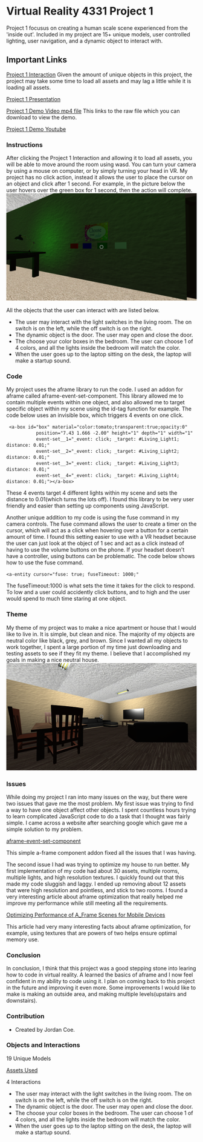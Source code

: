 # Virtual Reality 4331 Project 1

Project 1 focusus on creating a human scale scene experienced from the 'inside out'. Included in my project are 15+ unique models, user controlled lighting, user navigation, and a dynamic object to interact with. 

## Important Links 

<a href="https://jujocoe.github.io/">Project 1 Interaction</a>
Given the amount of unique objects in this project, the project may take some time to load all assets and may lag a little while it is loading all assets. 

<a href="http://slides.com/jordancoe/project-1#/">Project 1 Presentation</a>

<a href="https://github.com/JuJoCoe/JuJoCoe.github.io/blob/master/demo_video/Project_1_Demo.mp4">Project 1 Demo Video mp4 file</a>
This links to the raw file which you can download to view the demo.

<a href="https://www.youtube.com/watch?v=fuZHbIO0vaQ&feature=youtu.be">Project 1 Demo Youtube</a>

### Instructions
After clicking the Project 1 Interaction and allowing it to load all assets, you will be able to move around the room using wasd. You can turn your camera by using a mouse on computer, or by simply turning your head in VR. My project has no click action, instead it allows the user to place the cursor on an object and click after 1 second. For example, in the picture below the user hovers over the green box for 1 second, then the action will complete. 
![ScreenShot](/demo_images/GreenLights.png)

All the objects that the user can interact with are listed below. 

- The user may interact with the light switches in the living room. The on switch is on the left, while the off switch is on the right.
- The dynamic object is the door. The user may open and close the door.
- The choose your color boxes in the bedroom. The user can choose 1 of 4 colors, and all the lights inside the bedroom will match the color. 
- When the user goes up to the laptop sitting on the desk, the laptop will make a startup sound. 


### Code    
My project uses the aframe library to run the code. I used an addon for aframe called aframe-event-set-component. This library allowed me to contain multiple events within one object, and also allowed me to target specific object within my scene using the id-tag function for example. The code below uses an invisible box, which triggers 4 events on one click. 

```
 <a-box id="box" material="color:tomato;transparent:true;opacity:0"
           position="7.43 1.666 -2.00" height="1" depth="1" width="1"
           event-set__1="_event: click; _target: #Living_Light1; distance: 0.01;"
           event-set__2="_event: click; _target: #Living_Light2; distance: 0.01;"
           event-set__3="_event: click; _target: #Living_Light3; distance: 0.01;"
           event-set__4="_event: click; _target: #Living_Light4; distance: 0.01;"></a-box>
```
These 4 events target 4 different lights within my scene and sets the distance to 0.01(which turns the lots off). I found this library to be very user friendly and easier than setting up components using JavaScript. 

Another unique addition to my code is using the fuse command in my camera controls. The fuse command allows the user to create a timer on the cursor, which will act as a click when hovering over a button for a certain amount of time. I found this setting easier to use with a VR headset because the user can just look at the object of 1 sec and act as a click instead of having to use the volume buttons on the phone. If your headset doesn't have a controller, using buttons can be problematic. The code below shows how to use the fuse command. 
```
<a-entity cursor="fuse: true; fuseTimeout: 1000;"
```
The fuseTimeout:1000 is what sets the time it takes for the click to respond. To low and a user could accidently click buttons, and to high and the user would spend to much time staring at one object. 

### Theme 
My theme of my project was to make a nice apartment or house that I would like to live in. It is simple, but clean and nice. The majority of my objects are neutral color like black, grey, and brown. Since I wanted all my objects to work together, I spent a large portion of my time just downloading and testing assets to see if they fit my theme. I believe that I accomplished my goals in making a nice neutral house.
![ScreenShot](/demo_images/LivingRoom1.png)

### Issues
While doing my project I ran into many issues on the way, but there were two issues that gave me the most problem. My first issue was trying to find a way to have one object affect other objects. I spent countless hours trying to learn complicated JavaScript code to do a task that I thought was fairly simple. I came across a website after searching google which gave me a simple solution to my problem. 

<a href="https://www.npmjs.com/package/aframe-event-set-component">aframe-event-set-component</a>

This simple a-frame component addon fixed all the issues that I was having.

The second issue I had was trying to optimize my house to run better. My first implementation of my code had about 30 assets, multiple rooms, multiple lights, and high resolution textures. I quickly found out that this made my code sluggish and laggy. I ended up removing about 12 assets that were high resolution and pointless, and stick to two rooms. I found a very interesting article about aframe optimization that really helped me improve my performance while still meeting all the requirements.

<a href=https://hacks.mozilla.org/2017/07/optimizing-performance-of-a-frame-scenes-for-mobile-devices/>Optimizing Performance of A_Frame Scenes for Mobile Devices</a>

This article had very many interesting facts about aframe optimization, for example, using textures that are powers of two helps ensure optimal memory use. 

### Conclusion
In conclusion, I think that this project was a good stepping stone into learing how to code in virtual reality. A learned the basics of aframe and I now feel confident in my ability to code using it. I plan on coming back to this project in the future and improving it even more. Some improvements I would like to make is making an outside area, and making multiple levels(upstairs and downstairs). 

### Contribution
- Created by Jordan Coe.

### Objects and Interactions
19 Unique Models

<a href="https://github.com/JuJoCoe/JuJoCoe.github.io/blob/master/assets/Assetsworkcited.txt">Assets Used</a>

4 Interactions
- The user may interact with the light switches in the living room. The on switch is on the left, while the off switch is on the right.
- The dynamic object is the door. The user may open and close the door.
- The choose your color boxes in the bedroom. The user can choose 1 of 4 colors, and all the lights inside the bedroom will match the color. 
- When the user goes up to the laptop sitting on the desk, the laptop will make a startup sound. 

